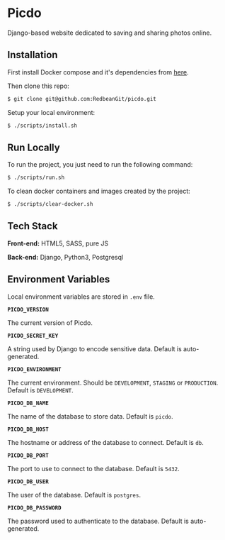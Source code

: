 
# Picdo

Django-based website dedicated to saving and sharing photos online.


## Installation

First install Docker compose and it's dependencies from [here](https://docs.docker.com/get-docker/).

Then clone this repo:

```bash
$ git clone git@github.com:RedbeanGit/picdo.git
```

Setup your local environment:

```bash
$ ./scripts/install.sh
```
## Run Locally

To run the project, you just need to run the following command:

```bash
$ ./scripts/run.sh
```

To clean docker containers and images created by the project:

```bash
$ ./scripts/clear-docker.sh
```
## Tech Stack

**Front-end:** HTML5, SASS, pure JS

**Back-end:** Django, Python3, Postgresql
## Environment Variables

Local environment variables are stored in `.env` file.

**`PICDO_VERSION`**

The current version of Picdo.

**`PICDO_SECRET_KEY`**

A string used by Django to encode sensitive data. Default is auto-generated.

**`PICDO_ENVIRONMENT`**

The current environment. Should be `DEVELOPMENT`, `STAGING` or `PRODUCTION`. Default is `DEVELOPMENT`.

**`PICDO_DB_NAME`**

The name of the database to store data. Default is `picdo`.

**`PICDO_DB_HOST`**

The hostname or address of the database to connect. Default is `db`.

**`PICDO_DB_PORT`**

The port to use to connect to the database. Default is `5432`.

**`PICDO_DB_USER`**

The user of the database. Default is `postgres`.

**`PICDO_DB_PASSWORD`**

The password used to authenticate to the database. Default is auto-generated.